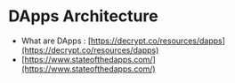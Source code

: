 # DApps Architecture

- What are DApps : [https://decrypt.co/resources/dapps](https://decrypt.co/resources/dapps)
- [https://www.stateofthedapps.com/](https://www.stateofthedapps.com/)
